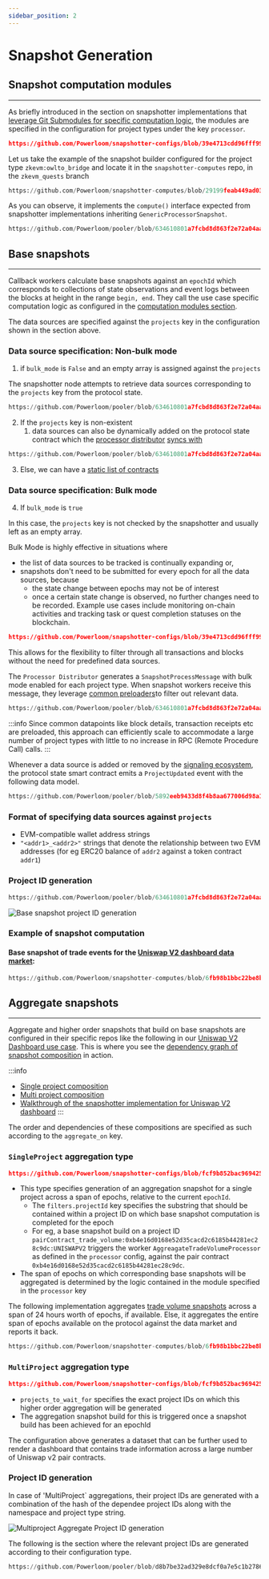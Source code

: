 ```yaml
---
sidebar_position: 2
---
```


# Snapshot Generation

## Snapshot computation modules
---

As briefly introduced in the section on snapshotter implementations that [leverage Git Submodules for specific computation logic](/docs/protocol/specifications/snapshotter/implementations), the modules are specified in the configuration for project types under the key `processor`.

```json reference 
https://github.com/Powerloom/snapshotter-configs/blob/39e4713cdd96fff99d100f1dea7fb7332df9e491/projects.example.json#L15-L28
```

Let us take the example of the snapshot builder configured for the project type `zkevm:owlto_bridge` and locate it in the `snapshotter-computes` repo, in the `zkevm_quests` branch

```python reference
https://github.com/Powerloom/snapshotter-computes/blob/29199feab449ad0361b5867efcaae9854992966f/owlto_bridge.py#L1-L31
```

As you can observe, it implements the `compute()` interface expected from snapshotter implementations inheriting `GenericProcessorSnapshot`.

```python reference
https://github.com/Powerloom/pooler/blob/634610801a7fcbd8d863f2e72a04aa8204d27d03/snapshotter/utils/callback_helpers.py#L179-L196
```


## Base snapshots
---

Callback workers calculate base snapshots against an `epochId` which corresponds to collections of state observations and event logs between the blocks at height in the range `begin, end`. They call the use case specific computation logic as configured in the [computation modules section](#snapshot-computation-modules).

The data sources are specified against the `projects` key in the configuration shown in the section above.

### Data source specification: Non-bulk mode

1. if `bulk_mode` is `False` and an empty array is assigned against the `projects`

The snapshotter node attempts to retrieve data sources corresponding to the `projects` key from the protocol state.

```python reference title="Processor Distributor synchronizing projects from protocol"
https://github.com/Powerloom/pooler/blob/634610801a7fcbd8d863f2e72a04aa8204d27d03/snapshotter/processor_distributor.py#L321-L332
```

2. If the `projects` key is non-existent
   1. data sources can also be dynamically added on the protocol state contract which the [processor distributor](#processor-distributor) [syncs with](https://github.com/Powerloom/pooler/blob/d8b7be32ad329e8dcf0a7e5c1b27862894bc990a/snapshotter/processor_distributor.py#L1107)

```python reference
https://github.com/Powerloom/pooler/blob/634610801a7fcbd8d863f2e72a04aa8204d27d03/snapshotter/processor_distributor.py#L738-L751
```


3. Else, we can have a [static list of contracts](/docs/protocol/data-sources#static-data-sources)

### Data source specification: Bulk mode

4. If `bulk_mode` is `true`

In this case, the `projects` key is not checked by the snapshotter and usually left as an empty array.

Bulk Mode is highly effective in situations where 
* the list of data sources to be tracked is continually expanding or, 
* snapshots don't need to be submitted for every epoch for all the data sources, because 
  * the state change between epochs may not be of interest
  * once a certain state change is observed, no further changes need to be recorded. Example use cases include monitoring on-chain activities and tracking task or quest completion statuses on the blockchain.

```json reference title="Project configuration for bulk mode"
https://github.com/Powerloom/snapshotter-configs/blob/39e4713cdd96fff99d100f1dea7fb7332df9e491/projects.example.json#L17-L27
```

This allows for the flexibility to filter through all transactions and blocks without the need for predefined data sources. 

The `Processor Distributor` generates a `SnapshotProcessMessage` with bulk mode enabled for each project type. When snapshot workers receive this message, they leverage [common preloaders](/docs/protocol/specifications/snapshotter/preloading#shipped-preloaders)to filter out relevant data.

```python reference
https://github.com/Powerloom/pooler/blob/634610801a7fcbd8d863f2e72a04aa8204d27d03/snapshotter/processor_distributor.py#L717-L730
```

:::info
Since common datapoints like block details, transaction receipts etc are preloaded, this approach can efficiently scale to accommodate a large number of project types with little to no increase in RPC (Remote Procedure Call) calls.
:::

Whenever a data source is added or removed by the [signaling ecosystem](/docs/protocol/data-sources#data-source-signaling), the protocol state smart contract emits a `ProjectUpdated` event with the following data model.

```python reference
https://github.com/Powerloom/pooler/blob/5892eeb9433d8f4b8aa677006d98a1dde0458cb7/snapshotter/utils/models/data_models.py#L102-L105
```


### Format of specifying data sources against `projects`
* EVM-compatible wallet address strings
* `"<addr1>_<addr2>"` strings that denote the relationship between two EVM addresses (for eg ERC20 balance of `addr2` against a token contract `addr1`)


### Project ID generation

```python reference
https://github.com/Powerloom/pooler/blob/634610801a7fcbd8d863f2e72a04aa8204d27d03/snapshotter/utils/snapshot_worker.py#L51-L71
```
![Base snapshot project ID generation](/images/base_snapshot_project_id.png)

### Example of snapshot computation

#### Base snapshot of trade events for the [Uniswap V2 dashboard data market](/docs/category/uniswapv2-dashboard):
```python reference
https://github.com/Powerloom/snapshotter-computes/blob/6fb98b1bbc22be8b5aba8bdc860004d35786f4df/trade_volume.py#L14-L44
```


## Aggregate snapshots
---

Aggregate and higher order snapshots that build on base snapshots are configured in their specific repos like the following in our [Uniswap V2 Dashboard use case](/docs/category/uniswapv2-dashboard). This is where you see the [dependency graph of snapshot composition](/docs/protocol/data-composition#dependency-graph) in action.

:::info

* [Single project composition](/docs/protocol/data-composition#single-project-composition)
* [Multi project composition](/docs/protocol/data-composition#multiple-projects-composition)
* [Walkthrough of the snapshotter implementation for Uniswap V2 dashboard](docs/category/tour-of-the-existing-implementation)
:::

The order and dependencies of these compositions are specified as such according to the `aggregate_on` key. 

### `SingleProject` aggregation type

```json reference
https://github.com/Powerloom/snapshotter-configs/blob/fcf9b852bac9694258d7afcd8beeaa4cf961c65f/aggregator.example.json#L1-L10
```

* This type specifies generation of an aggregation snapshot for a single project across a span of epochs, relative to the current `epochId`.
  * The `filters.projectId` key specifies the substring that should be contained within a project ID on which base snapshot computation is completed for the epoch
  * For eg, a base snapshot build on a project ID `pairContract_trade_volume:0xb4e16d0168e52d35cacd2c6185b44281ec28c9dc:UNISWAPV2` triggers the worker `AggreagateTradeVolumeProcessor` as defined in the `processor` config, against the pair contract `0xb4e16d0168e52d35cacd2c6185b44281ec28c9dc`.
* The span of epochs on which corresponding base snapshots will be aggregated is determined by the logic contained in the module specified in the `processor` key

The following implementation aggregates [trade volume snapshots](/docs/build-with-powerloom/use-cases/existing-implementations/uniswapv2-dashboard/closer-inspection-of-the-snapshot-datasets#extracting-base-snapshots-trade-data-logic) across a span of 24 hours worth of epochs, if available. Else, it aggregates the entire span of epochs available on the protocol against the data market and reports it back.

```python reference
https://github.com/Powerloom/snapshotter-computes/blob/6fb98b1bbc22be8b5aba8bdc860004d35786f4df/aggregate/single_uniswap_trade_volume_24h.py#L110-L121
```

### `MultiProject` aggregation type

```json reference
https://github.com/Powerloom/snapshotter-configs/blob/fcf9b852bac9694258d7afcd8beeaa4cf961c65f/aggregator.example.json#L25-L31
```

* `projects_to_wait_for` specifies the exact project IDs on which this higher order aggregation will be generated 
* The aggregation snapshot build for this is triggered once a snapshot build has been achieved for an epochId

The configuration above generates a dataset that can be further used to render a dashboard that contains trade information across a large number of Uniswap v2 pair contracts.

### Project ID generation

In case of 'MultiProject` aggregations, their project IDs are generated with a combination of the hash of the dependee project IDs along with the namespace and project type string.

![Multiproject Aggregate Project ID generation](/images/aggregate_snapshot_project_id.png)

The following is the section where the relevant project IDs are generated according to their configuration type.

```python reference
https://github.com/Powerloom/pooler/blob/d8b7be32ad329e8dcf0a7e5c1b27862894bc990a/snapshotter/utils/aggregation_worker.py#L59-L92
```